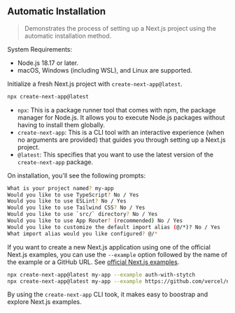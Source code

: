 ## Automatic Installation

> Demonstrates the process of setting up a Next.js project using the automatic installation method.

System Requirements:

- Node.js 18.17 or later.
- macOS, Windows (including WSL), and Linux are supported.

Initialize a fresh Next.js project with `create-next-app@latest`.

```bash
npx create-next-app@latest
```

- `npx`: This is a package runner tool that comes with npm, the package manager for Node.js. It allows you to execute Node.js packages without having to install them globally.
- `create-next-app`: This is a CLI tool with an interactive experience (when no arguments are provided) that guides you through setting up a Next.js project.
- `@latest`: This specifies that you want to use the latest version of the `create-next-app` package.

On installation, you'll see the following prompts:

```bash
What is your project named? my-app
Would you like to use TypeScript? No / Yes
Would you like to use ESLint? No / Yes
Would you like to use Tailwind CSS? No / Yes
Would you like to use `src/` directory? No / Yes
Would you like to use App Router? (recommended) No / Yes
Would you like to customize the default import alias (@/*)? No / Yes
What import alias would you like configured? @/*
```

If you want to create a new Next.js application using one of the official Next.js examples, you can use the `--example` option followed by the name of the example or a GitHub URL. See [official Next.js examples](https://github.com/vercel/next.js/tree/canary/examples).

```bash
npx create-next-app@latest my-app --example auth-with-stytch
npx create-next-app@latest my-app --example https://github.com/vercel/next.js/tree/canary/examples/app-dir-mdx
```

By using the `create-next-app` CLI took, it makes easy to boostrap and explore Next.js examples.
